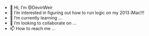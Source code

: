 - 👋 Hi, I’m @DevinWeir
- 👀 I’m interested in figuring out how to run logic on my 2013 iMac!!!
- 🌱 I’m currently learning ...
- 💞️ I’m looking to collaborate on ...
- 📫 How to reach me ...

<!---
DevinWeir/DevinWeir is a ✨ special ✨ repository because its `README.md` (this file) appears on your GitHub profile.
You can click the Preview link to take a look at your changes.
--->
